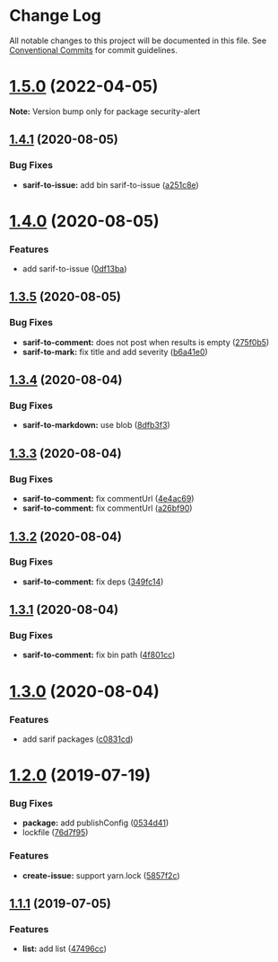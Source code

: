 # Change Log

All notable changes to this project will be documented in this file.
See [Conventional Commits](https://conventionalcommits.org) for commit guidelines.

# [1.5.0](https://github.com/azu/security-alert/compare/v1.4.1...v1.5.0) (2022-04-05)

**Note:** Version bump only for package security-alert





## [1.4.1](https://github.com/azu/security-alert/compare/v1.4.0...v1.4.1) (2020-08-05)


### Bug Fixes

* **sarif-to-issue:** add bin sarif-to-issue ([a251c8e](https://github.com/azu/security-alert/commit/a251c8e4ec320657762510ffce491d7226a60a93))





# [1.4.0](https://github.com/azu/security-alert/compare/v1.3.5...v1.4.0) (2020-08-05)


### Features

* add sarif-to-issue ([0df13ba](https://github.com/azu/security-alert/commit/0df13ba7a649e0018b8cb9ec28ddd77dd9ecbc92))





## [1.3.5](https://github.com/azu/security-alert/compare/v1.3.4...v1.3.5) (2020-08-05)


### Bug Fixes

* **sarif-to-comment:** does not post when results is empty ([275f0b5](https://github.com/azu/security-alert/commit/275f0b55482d0ab8fad9dd1f4a4470f0e5b42212))
* **sarif-to-mark:** fix title and add severity ([b6a41e0](https://github.com/azu/security-alert/commit/b6a41e0bfeb3b7674dec963a2475aff7e473e20c))





## [1.3.4](https://github.com/azu/security-alert/compare/v1.3.3...v1.3.4) (2020-08-04)


### Bug Fixes

* **sarif-to-markdown:** use blob ([8dfb3f3](https://github.com/azu/security-alert/commit/8dfb3f3c4df65d408d977feea01ce5fee32242d9))





## [1.3.3](https://github.com/azu/security-alert/compare/v1.3.2...v1.3.3) (2020-08-04)


### Bug Fixes

* **sarif-to-comment:** fix commentUrl ([4e4ac69](https://github.com/azu/security-alert/commit/4e4ac694988e24e21b9dcdf215c4075cf5fedf5d))
* **sarif-to-comment:** fix commentUrl ([a26bf90](https://github.com/azu/security-alert/commit/a26bf905aaffad043cf64bae7ace20bcf9d4e72d))





## [1.3.2](https://github.com/azu/security-alert/compare/v1.3.1...v1.3.2) (2020-08-04)


### Bug Fixes

* **sarif-to-comment:** fix deps ([349fc14](https://github.com/azu/security-alert/commit/349fc143c8ad7ad7681526cb11b33b1b0cfd0ddc))





## [1.3.1](https://github.com/azu/security-alert/compare/v1.3.0...v1.3.1) (2020-08-04)


### Bug Fixes

* **sarif-to-comment:** fix bin path ([4f801cc](https://github.com/azu/security-alert/commit/4f801cc099ddb9e9ed93d8af0976e8cc9c495319))





# [1.3.0](https://github.com/azu/security-alert/compare/v1.2.0...v1.3.0) (2020-08-04)


### Features

* add sarif packages ([c0831cd](https://github.com/azu/security-alert/commit/c0831cd1834e1f84ed721500cbe8db9523edc4eb))





# [1.2.0](https://github.com/azu/security-alert/compare/v1.1.1...v1.2.0) (2019-07-19)


### Bug Fixes

* **package:** add publishConfig ([0534d41](https://github.com/azu/security-alert/commit/0534d41))
* lockfile ([76d7f95](https://github.com/azu/security-alert/commit/76d7f95))


### Features

* **create-issue:** support yarn.lock ([5857f2c](https://github.com/azu/security-alert/commit/5857f2c))





## [1.1.1](https://github.com/azu/security-alert/compare/1.1.0...1.1.1) (2019-07-05)


### Features

* **list:** add list ([47496cc](https://github.com/azu/security-alert/commit/47496cc))
